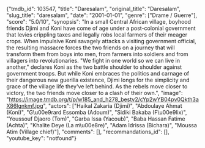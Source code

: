 {"tmdb_id": 103547, "title": "Daresalam", "original_title": "Daresalam", "slug_title": "daresalam", "date": "2001-01-01", "genre": ["Drame / Guerre"], "score": "5.0/10", "synopsis": "In a small Central African village, boyhood friends Djimi and Koni have come of age under a post-colonial government that levies crippling taxes and legally robs local farmers of their meager crops. When impulsive Koni savagely attacks a visiting government official, the resulting massacre forces the two friends on a journey that will transform them from boys into men, from farmers into soldiers and from villagers into revolutionaries. \"We fight in one world so we can live in another,\" declares Koni as the two battle shoulder to shoulder against government troops. But while Koni embraces the politics and carnage of their dangerous new guerilla existence, Djimi longs for the simplicity and grace of the village life they've left behind. As the rebels move closer to victory, the two friends move closer to a clash of their own.", "image": "https://image.tmdb.org/t/p/w185_and_h278_bestv2/cYp2wYB04pv0Qkth3aX86Ignkmf.jpg", "actors": ["Haikal Zakaria (Djimi)", "Abdoulaye Ahmat (Koni)", "G\u00e9rard Essomba (Adoum)", "Sidiki Bakaba (F\u00e9lix)", "Youssouf Djaoro (Tom)", "Garba Issa (Yacoub)", "Baba Hassan Fatime (Achta)", "Khalite Deye (La m\u00e8re)", "Adam Idrissa (Bichara)", "Moussa Atim (Village chief)"], "comments": [], "recommandations_id": [], "youtube_key": "notfound"}